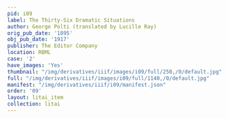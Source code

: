 ```yaml
---
pid: i09
label: The Thirty-Six Dramatic Situations
author: George Polti (translated by Lucille Ray)
orig_pub_date: '1895'
obj_pub_date: '1917'
publisher: The Editor Company
location: RBML
case: '2'
have_images: 'Yes'
thumbnail: "/img/derivatives/iiif/images/i09/full/250,/0/default.jpg"
full: "/img/derivatives/iiif/images/i09/full/1140,/0/default.jpg"
manifest: "/img/derivatives/iiif/i09/manifest.json"
order: '09'
layout: litai_item
collection: litai
---
```

